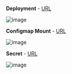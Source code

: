 
**Deployment** -  [URL](https://github.com/OktaySavdi/Openshift-Cluster/blob/master/Pipeline/Deployment.groovy)

![image](https://user-images.githubusercontent.com/3519706/95828984-52031800-0d3e-11eb-8fcc-060ba6983b01.png)

**Configmap Mount** - [URL](https://github.com/OktaySavdi/Openshift-Cluster/blob/master/Pipeline/ConfigMap_Mount.groovy)

![image](https://user-images.githubusercontent.com/3519706/95829623-246a9e80-0d3f-11eb-84ae-521b78668d85.png)

**Secret** - [URL](https://github.com/OktaySavdi/Openshift-Cluster/blob/master/Pipeline/Secret.groovy)

![image](https://user-images.githubusercontent.com/3519706/95830008-b2468980-0d3f-11eb-80f2-4bdd6bc9a54d.png)
